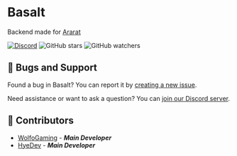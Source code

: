 # Basalt
Backend made for [Ararat](https://github.com/Hye-Organization/Ararat)

[![Discord](https://discordapp.com/api/guilds/777670627816898590/widget.png?style=shield)](https://discord.gg/37dWqQZAkr)  ![GitHub stars](https://img.shields.io/github/stars/Hye-Organization/Basalt?style=social)  ![GitHub watchers](https://img.shields.io/github/watchers/Hye-Organization/Basalt?style=social)


## 💬 Bugs and Support
Found a bug in Basalt? You can report it by [creating a new issue](https://github.com/Hye-Organization/Basalt/issues/new).

Need assistance or want to ask a question? You can [join our Discord server](https://discord.gg/37dWqQZAkr).

## 🤝 Contributors
- [WolfoGaming](https://github.com/Wolfo-Gaming) - ***Main Developer***
- [HyeDev](https://github.com/Hye-Dev) - ***Main Developer***

